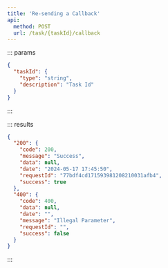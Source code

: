 ```yaml
---
title: 'Re-sending a Callback'
api:
  method: POST
  url: /task/{taskId}/callback
---
```


::: params

```json [path]
{
  "taskId": {
    "type": "string",
    "description": "Task Id"
  }
}
```

:::

::: results

```json [responses]
{
  "200": {
    "code": 200,
    "message": "Success",
    "data": null,
    "date": "2024-05-17 17:45:50",
    "requestId": "77bdf4cd171593981208210031afb4",
    "success": true
  },
  "400": {
    "code": 400,
    "data": null,
    "date": "",
    "message": "Illegal Parameter",
    "requestId": "",
    "success": false
  }
}
```

:::
